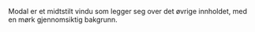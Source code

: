 Modal er et midtstilt vindu som legger seg over det øvrige innholdet, med en mørk gjennomsiktig bakgrunn.
